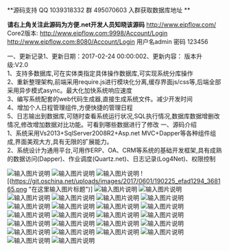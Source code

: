  **源码支持
   QQ 1039318332
   群 495070603     入群获取数据库地址
 ** 


 **请右上角关注此源码为方便.net开发人员知晓该源码**
http://www.eipflow.com/
Core2版本:
http://www.eipflow.com:9998/Account/Login
http://www.eipflow.com:8080/Account/Login
用户名admin 密码 123456

一、更新记录1、更新日期：2017-02-24 00:00:002、更新内容：  版本升级:V2.0      
 1、支持多数据库,可在实体类指定具体操作数据库,可实现系统分库操作       
2、重新整理架构,前端采用require.js进行模块化分离,缓存界面js/css等,后端全部采用异步模式async。最大化加快系统响应速度       
3、编写系统配套的web代码生成器,直接生成系统文件。减少开发时间       
4、增加个人日程管理组件,方便快捷的管理日程       
5、日志输出到数据库,可随时查看系统运行状况,SQL执行情况,数据库数据增删改情况,修改增加数据对比功能。可看到哪些数据进行了修改
一、源码介绍       
1、系统采用Vs2013+SqlServer2008R2+Asp.net MVC+Dapper等各种组件组成,界面美观大方,具有无限的扩展能力。       
2、系统设计为通用平台,可用作ERP、OA、CRM等系统的基础开发框架,具有成熟的数据访问(Dapper)、作业调度(Quartz.net)、日志记录(Log4Net)、权限控制

![输入图片说明](https://git.oschina.net/uploads/images/2017/0601/190146_630114c0_368165.png "在这里输入图片标题")
![输入图片说明](https://git.oschina.net/uploads/images/2017/0601/190216_a5d58560_368165.png "在这里输入图片标题")
![输入图片说明](https://git.oschina.net/uploads/images/2017/0601/190233_1d72177a_368165.png "在这里输入图片标题")
![(https://git.oschina.net/uploads/images/2017/0601/190225_efad1294_368165.png "在这里输入图片标题")]
![输入图片说明](https://git.oschina.net/uploads/images/2017/0601/190252_035e939a_368165.png "在这里输入图片标题")
![输入图片说明](https://git.oschina.net/uploads/images/2017/0601/190323_b00b543b_368165.png "在这里输入图片标题")
![输入图片说明](https://git.oschina.net/uploads/images/2017/0601/190331_9da49047_368165.png "在这里输入图片标题")
![输入图片说明](https://git.oschina.net/uploads/images/2017/0601/190337_447950be_368165.png "在这里输入图片标题")
![输入图片说明](https://git.oschina.net/uploads/images/2017/0601/190346_b399b545_368165.png "在这里输入图片标题")
![输入图片说明](https://git.oschina.net/uploads/images/2017/0601/190354_04efb778_368165.png "在这里输入图片标题")
![输入图片说明](https://git.oschina.net/uploads/images/2017/0601/190401_5f31e31d_368165.png "在这里输入图片标题")
![输入图片说明](https://git.oschina.net/uploads/images/2017/0601/190412_935b6ecc_368165.png "在这里输入图片标题")
![输入图片说明](https://git.oschina.net/uploads/images/2017/0601/190418_a2207534_368165.png "在这里输入图片标题")
![输入图片说明](https://git.oschina.net/uploads/images/2017/0601/190506_e337357e_368165.png "在这里输入图片标题")
![输入图片说明](https://git.oschina.net/uploads/images/2017/0601/190512_4218f33b_368165.png "在这里输入图片标题")
![输入图片说明](https://git.oschina.net/uploads/images/2017/0601/190518_e67178e9_368165.png "在这里输入图片标题")
![输入图片说明](https://git.oschina.net/uploads/images/2017/0601/190525_4bf1a1b6_368165.png "在这里输入图片标题")
![输入图片说明](https://git.oschina.net/uploads/images/2017/0601/190606_716f7809_368165.png "在这里输入图片标题")
![输入图片说明](https://git.oschina.net/uploads/images/2017/0601/190619_e2183bbb_368165.png "在这里输入图片标题")
![输入图片说明](https://git.oschina.net/uploads/images/2017/0601/190627_08149bec_368165.png "在这里输入图片标题")
![输入图片说明](https://git.oschina.net/uploads/images/2017/0601/190634_3cbea818_368165.png "在这里输入图片标题")
![输入图片说明](https://git.oschina.net/uploads/images/2017/0601/190643_95c693c5_368165.png "在这里输入图片标题")
![输入图片说明](https://git.oschina.net/uploads/images/2017/0601/190650_f138130d_368165.png "在这里输入图片标题")
![输入图片说明](https://git.oschina.net/uploads/images/2017/0601/190659_ee74ae4d_368165.png "在这里输入图片标题")
![输入图片说明](https://git.oschina.net/uploads/images/2017/0601/190706_68269920_368165.png "在这里输入图片标题")
![输入图片说明](https://git.oschina.net/uploads/images/2017/0601/190713_1d5dda65_368165.png "在这里输入图片标题")
![输入图片说明](https://git.oschina.net/uploads/images/2017/0601/190719_887b0763_368165.png "在这里输入图片标题")
![输入图片说明](https://git.oschina.net/uploads/images/2017/0601/190725_1af52cc6_368165.png "在这里输入图片标题")
